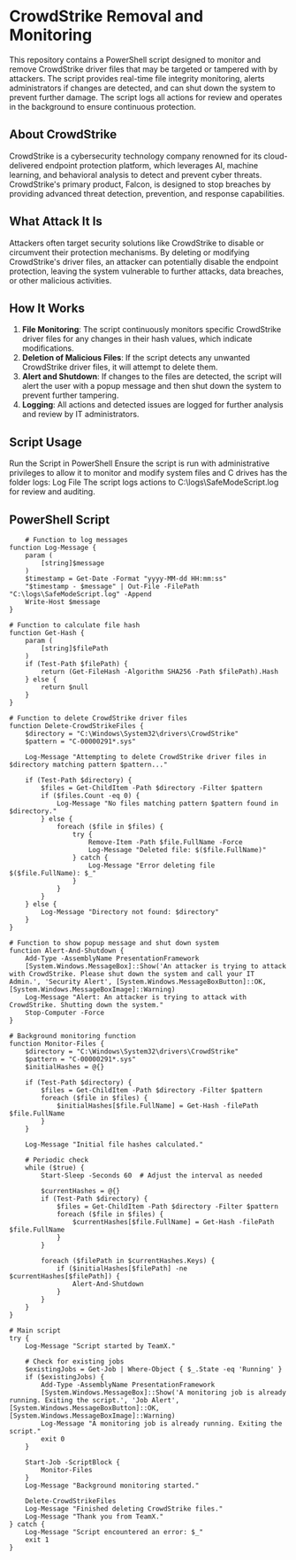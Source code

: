 # CrowdStrike Removal and Monitoring

This repository contains a PowerShell script designed to monitor and remove CrowdStrike driver files that may be targeted or tampered with by attackers. The script provides real-time file integrity monitoring, alerts administrators if changes are detected, and can shut down the system to prevent further damage. The script logs all actions for review and operates in the background to ensure continuous protection.

## About CrowdStrike

CrowdStrike is a cybersecurity technology company renowned for its cloud-delivered endpoint protection platform, which leverages AI, machine learning, and behavioral analysis to detect and prevent cyber threats. CrowdStrike's primary product, Falcon, is designed to stop breaches by providing advanced threat detection, prevention, and response capabilities.

## What Attack It Is

Attackers often target security solutions like CrowdStrike to disable or circumvent their protection mechanisms. By deleting or modifying CrowdStrike's driver files, an attacker can potentially disable the endpoint protection, leaving the system vulnerable to further attacks, data breaches, or other malicious activities.

## How It Works

1. **File Monitoring**: The script continuously monitors specific CrowdStrike driver files for any changes in their hash values, which indicate modifications.
2. **Deletion of Malicious Files**: If the script detects any unwanted CrowdStrike driver files, it will attempt to delete them.
3. **Alert and Shutdown**: If changes to the files are detected, the script will alert the user with a popup message and then shut down the system to prevent further tampering.
4. **Logging**: All actions and detected issues are logged for further analysis and review by IT administrators.

## Script Usage

Run the Script in PowerShell
Ensure the script is run with administrative privileges to allow it to monitor and modify system files and C drives has the folder logs:
Log File
The script logs actions to C:\logs\SafeModeScript.log for review and auditing.


## PowerShell Script
	
		# Function to log messages
	function Log-Message {
	    param (
	        [string]$message
	    )
	    $timestamp = Get-Date -Format "yyyy-MM-dd HH:mm:ss"
	    "$timestamp - $message" | Out-File -FilePath "C:\logs\SafeModeScript.log" -Append
	    Write-Host $message
	}
	
	# Function to calculate file hash
	function Get-Hash {
	    param (
	        [string]$filePath
	    )
	    if (Test-Path $filePath) {
	        return (Get-FileHash -Algorithm SHA256 -Path $filePath).Hash
	    } else {
	        return $null
	    }
	}
	
	# Function to delete CrowdStrike driver files
	function Delete-CrowdStrikeFiles {
	    $directory = "C:\Windows\System32\drivers\CrowdStrike"
	    $pattern = "C-00000291*.sys"
	
	    Log-Message "Attempting to delete CrowdStrike driver files in $directory matching pattern $pattern..."
	
	    if (Test-Path $directory) {
	        $files = Get-ChildItem -Path $directory -Filter $pattern
	        if ($files.Count -eq 0) {
	            Log-Message "No files matching pattern $pattern found in $directory."
	        } else {
	            foreach ($file in $files) {
	                try {
	                    Remove-Item -Path $file.FullName -Force
	                    Log-Message "Deleted file: $($file.FullName)"
	                } catch {
	                    Log-Message "Error deleting file $($file.FullName): $_"
	                }
	            }
	        }
	    } else {
	        Log-Message "Directory not found: $directory"
	    }
	}
	
	# Function to show popup message and shut down system
	function Alert-And-Shutdown {
	    Add-Type -AssemblyName PresentationFramework
	    [System.Windows.MessageBox]::Show('An attacker is trying to attack with CrowdStrike. Please shut down the system and call your IT Admin.', 'Security Alert', [System.Windows.MessageBoxButton]::OK, [System.Windows.MessageBoxImage]::Warning)
	    Log-Message "Alert: An attacker is trying to attack with CrowdStrike. Shutting down the system."
	    Stop-Computer -Force
	}
	
	# Background monitoring function
	function Monitor-Files {
	    $directory = "C:\Windows\System32\drivers\CrowdStrike"
	    $pattern = "C-00000291*.sys"
	    $initialHashes = @{}
	
	    if (Test-Path $directory) {
	        $files = Get-ChildItem -Path $directory -Filter $pattern
	        foreach ($file in $files) {
	            $initialHashes[$file.FullName] = Get-Hash -filePath $file.FullName
	        }
	    }
	
	    Log-Message "Initial file hashes calculated."
	
	    # Periodic check
	    while ($true) {
	        Start-Sleep -Seconds 60  # Adjust the interval as needed
	
	        $currentHashes = @{}
	        if (Test-Path $directory) {
	            $files = Get-ChildItem -Path $directory -Filter $pattern
	            foreach ($file in $files) {
	                $currentHashes[$file.FullName] = Get-Hash -filePath $file.FullName
	            }
	        }
	
	        foreach ($filePath in $currentHashes.Keys) {
	            if ($initialHashes[$filePath] -ne $currentHashes[$filePath]) {
	                Alert-And-Shutdown
	            }
	        }
	    }
	}
	
	# Main script
	try {
	    Log-Message "Script started by TeamX."
	
	    # Check for existing jobs
	    $existingJobs = Get-Job | Where-Object { $_.State -eq 'Running' }
	    if ($existingJobs) {
	        Add-Type -AssemblyName PresentationFramework
	        [System.Windows.MessageBox]::Show('A monitoring job is already running. Exiting the script.', 'Job Alert', [System.Windows.MessageBoxButton]::OK, [System.Windows.MessageBoxImage]::Warning)
	        Log-Message "A monitoring job is already running. Exiting the script."
	        exit 0
	    }
	
	    Start-Job -ScriptBlock {
	        Monitor-Files
	    }
	    Log-Message "Background monitoring started."
	    
	    Delete-CrowdStrikeFiles
	    Log-Message "Finished deleting CrowdStrike files."
	    Log-Message "Thank you from TeamX."
	} catch {
	    Log-Message "Script encountered an error: $_"
	    exit 1
	}

